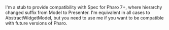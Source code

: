 I'm a stub to provide compatibility with Spec for Pharo 7+, where hierarchy changed suffix from Model to Presenter. 
I'm equivalent in all cases to AbstractWidgetModel, but you need to use me if you want to be compatible with future versions of Pharo.
